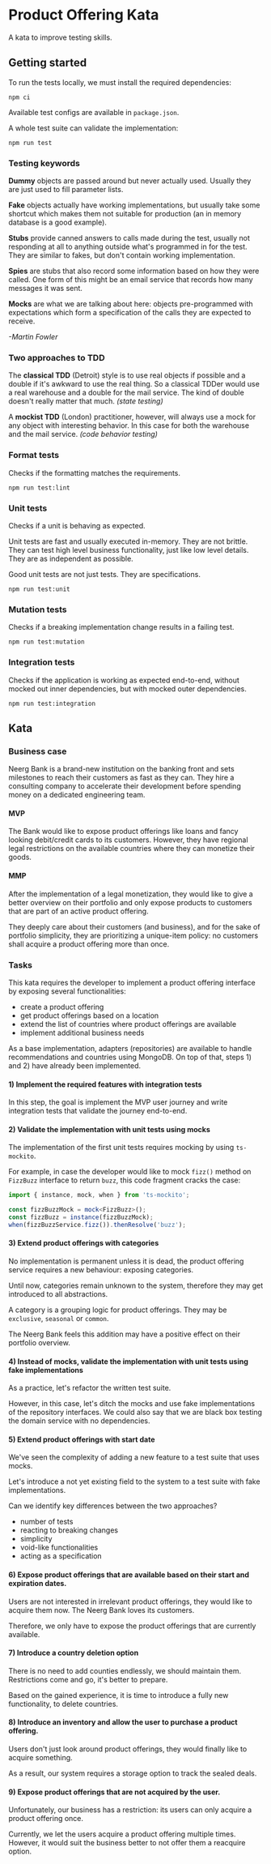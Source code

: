 # Product Offering Kata

A kata to improve testing skills.

## Getting started

To run the tests locally, we must install the required dependencies:

```shell
npm ci
```

Available test configs are available in `package.json`.

A whole test suite can validate the implementation:

```shell
npm run test
```

### Testing keywords

**Dummy** objects are passed around but never actually used. Usually they are just used to fill parameter lists.

**Fake** objects actually have working implementations, but usually take some shortcut which makes them not suitable for
production (an in memory database is a good example).

**Stubs** provide canned answers to calls made during the test, usually not responding at all to anything outside what's
programmed in for the test. They are similar to fakes, but don't contain working implementation.

**Spies** are stubs that also record some information based on how they were called. One form of this might be an email
service that records how many messages it was sent.

**Mocks** are what we are talking about here: objects pre-programmed with expectations which form a specification of the
calls they are expected to receive.

*-Martin Fowler*

### Two approaches to TDD

The **classical TDD** (Detroit) style is to use real objects if possible and a double if it's awkward to use the real
thing. So a classical TDDer would use a real warehouse and a double for the mail service. The kind of double doesn't
really matter that much. *(state testing)*

A **mockist TDD** (London) practitioner, however, will always use a mock for any object with interesting behavior. In
this case for both the warehouse and the mail service. *(code behavior testing)*

### Format tests

Checks if the formatting matches the requirements.

```shell
npm run test:lint
```

### Unit tests

Checks if a unit is behaving as expected.

Unit tests are fast and usually executed in-memory. They are not brittle. They can test high level business
functionality, just like low level details. They are as independent as possible.

Good unit tests are not just tests. They are specifications.

```shell
npm run test:unit
```

### Mutation tests

Checks if a breaking implementation change results in a failing test.

```shell
npm run test:mutation
```

### Integration tests

Checks if the application is working as expected end-to-end, without mocked out inner dependencies, but with mocked
outer dependencies.

```shell
npm run test:integration
```

## Kata

### Business case

Neerg Bank is a brand-new institution on the banking front and sets milestones to reach their customers as fast as
they can. They hire a consulting company to accelerate their development before spending money on a dedicated
engineering team.

#### MVP

The Bank would like to expose product offerings like loans and fancy looking debit/credit cards to its customers.
However, they have regional legal restrictions on the available countries where they can monetize their goods.

#### MMP

After the implementation of a legal monetization, they would like to give a better overview on their portfolio and
only expose products to customers that are part of an active product offering.

They deeply care about their customers (and business), and for the sake of portfolio simplicity, they are prioritizing
a unique-item policy: no customers shall acquire a product offering more than once.

### Tasks

This kata requires the developer to implement a product offering interface by exposing several functionalities:

- create a product offering
- get product offerings based on a location
- extend the list of countries where product offerings are available
- implement additional business needs

As a base implementation, adapters (repositories) are available to handle recommendations and countries using MongoDB.
On top of that, steps 1) and 2) have already been implemented.  

#### 1) Implement the required features with integration tests

In this step, the goal is implement the MVP user journey and write integration tests that validate the journey
end-to-end.

#### 2) Validate the implementation with unit tests using mocks

The implementation of the first unit tests requires mocking by using `ts-mockito`.

For example, in case the developer would like to mock `fizz()` method on `FizzBuzz` interface to return `buzz`,
this code fragment cracks the case:

```typescript
import { instance, mock, when } from 'ts-mockito';

const fizzBuzzMock = mock<FizzBuzz>();
const fizzBuzz = instance(fizzBuzzMock);
when(fizzBuzzService.fizz()).thenResolve('buzz');
```

#### 3) Extend product offerings with categories

No implementation is permanent unless it is dead, the product offering service requires a new behaviour:
exposing categories.

Until now, categories remain unknown to the system, therefore they may get introduced to all abstractions.

A category is a grouping logic for product offerings. They may be `exclusive`, `seasonal` or `common`.

The Neerg Bank feels this addition may have a positive effect on their portfolio overview.

#### 4) Instead of mocks, validate the implementation with unit tests using fake implementations

As a practice, let's refactor the written test suite.

However, in this case, let's ditch the mocks and use fake implementations of the repository interfaces. We could also
say that we are black box testing the domain service with no dependencies.

#### 5) Extend product offerings with start date

We've seen the complexity of adding a new feature to a test suite that uses mocks.

Let's introduce a not yet existing field to the system to a test suite with fake implementations.

Can we identify key differences between the two approaches?
- number of tests
- reacting to breaking changes
- simplicity
- void-like functionalities
- acting as a specification

#### 6) Expose product offerings that are available based on their start and expiration dates.

Users are not interested in irrelevant product offerings, they would like to acquire them now. The Neerg Bank loves its
customers.

Therefore, we only have to expose the product offerings that are currently available.

#### 7) Introduce a country deletion option

There is no need to add counties endlessly, we should maintain them. Restrictions come and go, it's better to prepare.

Based on the gained experience, it is time to introduce a fully new functionality, to delete countries.

#### 8) Introduce an inventory and allow the user to purchase a product offering.

Users don't just look around product offerings, they would finally like to acquire something.

As a result, our system requires a storage option to track the sealed deals.

#### 9) Expose product offerings that are not acquired by the user.

Unfortunately, our business has a restriction: its users can only acquire a product offering once.

Currently, we let the users acquire a product offering multiple times. However, it would suit the business better to
not offer them a reacquire option.
